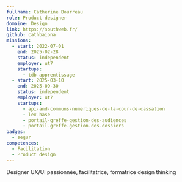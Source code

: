 ```yaml
---
fullname: Catherine Bourreau
role: Product designer
domaine: Design
link: https://southweb.fr/
github: cathbaiona
missions:
  - start: 2022-07-01
    end: 2025-02-28
    status: independent
    employer: ut7
    startups:
      - tdb-apprentissage
  - start: 2025-03-10
    end: 2025-09-30
    status: independent
    employer: ut7
    startups:
      - api-and-communs-numeriques-de-la-cour-de-cassation
      - lex-base
      - portail-greffe-gestion-des-audiences
      - portail-greffe-gestion-des-dossiers
badges:
  - segur
competences:
  - Facilitation
  - Product design
---
```

Designer UX/UI passionnée, facilitatrice, formatrice design thinking